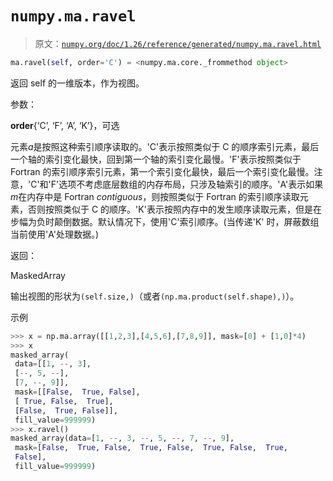 # `numpy.ma.ravel`

> 原文：[`numpy.org/doc/1.26/reference/generated/numpy.ma.ravel.html`](https://numpy.org/doc/1.26/reference/generated/numpy.ma.ravel.html)

```py
ma.ravel(self, order='C') = <numpy.ma.core._frommethod object>
```

返回 self 的一维版本，作为视图。

参数：

**order**{‘C’, ‘F’, ‘A’, ‘K’}，可选

元素*a*是按照这种索引顺序读取的。'C'表示按照类似于 C 的顺序索引元素，最后一个轴的索引变化最快，回到第一个轴的索引变化最慢。'F'表示按照类似于 Fortran 的索引顺序索引元素，第一个索引变化最快，最后一个索引变化最慢。注意，'C'和'F'选项不考虑底层数组的内存布局，只涉及轴索引的顺序。'A'表示如果*m*在内存中是 Fortran *contiguous*，则按照类似于 Fortran 的索引顺序读取元素，否则按照类似于 C 的顺序。'K'表示按照内存中的发生顺序读取元素，但是在步幅为负时颠倒数据。默认情况下，使用'C'索引顺序。(当传递'K' 时，屏蔽数组当前使用'A'处理数据。)

返回：

MaskedArray

输出视图的形状为`(self.size,)`（或者`(np.ma.product(self.shape),)`）。

示例

```py
>>> x = np.ma.array([[1,2,3],[4,5,6],[7,8,9]], mask=[0] + [1,0]*4)
>>> x
masked_array(
 data=[[1, --, 3],
 [--, 5, --],
 [7, --, 9]],
 mask=[[False,  True, False],
 [ True, False,  True],
 [False,  True, False]],
 fill_value=999999)
>>> x.ravel()
masked_array(data=[1, --, 3, --, 5, --, 7, --, 9],
 mask=[False,  True, False,  True, False,  True, False,  True,
 False],
 fill_value=999999) 
```
